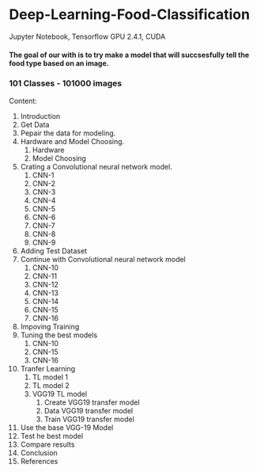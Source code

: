 # Deep-Learning-Food-Classification
Jupyter Notebook, Tensorflow GPU 2.4.1, CUDA

#### The goal of our with is to try make a model that will succsesfully tell the food type based on an image.

### 101 Classes - 101000 images

Content:

1. Introduction 
2. Get Data
3. Pepair the data for modeling.
4. Hardware and Model Choosing.
    1. Hardware
    2. Model Choosing
4. Crating a Convolutional neural network model.
    1. CNN-1
    2. CNN-2
    3. CNN-3
    4. CNN-4
    5. CNN-5
    6. CNN-6
    7. CNN-7
    8. CNN-8
    9. CNN-9
6. Adding Test Dataset
7. Continue with Convolutional neural network model
    1. CNN-10
    2. CNN-11
    3. CNN-12
    4. CNN-13
    5. CNN-14
    6. CNN-15
    7. CNN-16
8. Impoving Training
9. Tuning the best models  
    1. CNN-10
    2. CNN-15
    3. CNN-16
10. Tranfer Learning
    1. TL model 1
    2. TL model 2
    3. VGG19 TL model
        1. Create VGG19 transfer model 
        2. Data VGG19 transfer model 
        3. Train VGG19 transfer model
11. Use the base VGG-19 Model
12. Test he best model
13. Compare results
14. Conclusion
15. References
